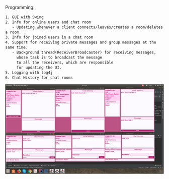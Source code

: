 Programming:

    1. GUI with Swing
    2. Info for online users and chat room
       - Updating whenever a client connects/leaves/creates a room/deletes a room.
    3. Info for joined users in a chat room
    4. Support for receiving private messages and group messages at the same time.
       - Background thread(ReceiverBroadcaster) for receiving messages,
         whose task is to broadcast the message
         to all the receivers, which are responsible
         for updating the UI.
    5. Logging with log4j
    6. Chat History for chat rooms
    
  
![ScreenShot](/image/img.png)
